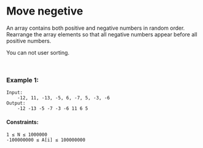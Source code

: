 # Move negetive

An array contains both positive and negative numbers in random order. Rearrange the array elements so that all negative numbers appear before all positive numbers.

You can not user sorting.

&nbsp;

### Example 1:
```
Input: 
    -12, 11, -13, -5, 6, -7, 5, -3, -6
Output: 
    -12 -13 -5 -7 -3 -6 11 6 5
```


#### Constraints:
```
1 ≤ N ≤ 1000000
-100000000 ≤ A[i] ≤ 100000000
```